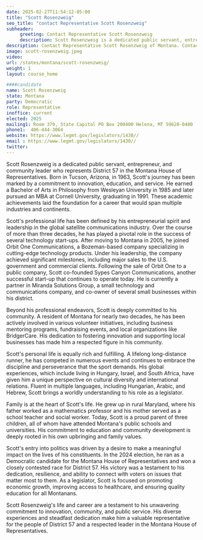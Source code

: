 ```yaml
---
date: 2025-02-27T11:54:12-05:00
title: "Scott Rosenzweig"
seo_title: "contact Representative Scott Rosenzweig"
subheader:
     greeting: Contact Representative Scott Rosenzweig
     description: Scott Rosenzweig is a dedicated public servant, entrepreneur, and community leader who represents District 57 in the Montana House of Representatives. He assumed office on January 6, 2025. His current term ends on January 4, 2027.
description: Contact Representative Scott Rosenzweig of Montana. Contact information for Scott Rosenzweig includes email address, phone number, and mailing address.
image: scott-rosenzweig.jpeg
video:
url: /states/montana/scott-rosenzweig/
weight: 1
layout: course_home

####candidate
name: Scott Rosenzweig
state: Montana
party: Democratic
role: Representative
inoffice: current
elected: 2025
mailing1: Room 370, State Capitol PO Box 200400 Helena, MT 59620-0400
phone1:  406-444-3064
website: https://www.legmt.gov/legislators/1430//
email : https://www.legmt.gov/legislators/1430//
twitter: 
---
```

Scott Rosenzweig is a dedicated public servant, entrepreneur, and community leader who represents District 57 in the Montana House of Representatives. Born in Tucson, Arizona, in 1963, Scott's journey has been marked by a commitment to innovation, education, and service. He earned a Bachelor of Arts in Philosophy from Wesleyan University in 1985 and later pursued an MBA at Cornell University, graduating in 1991. These academic achievements laid the foundation for a career that would span multiple industries and continents.

Scott's professional life has been defined by his entrepreneurial spirit and leadership in the global satellite communications industry. Over the course of more than three decades, he has played a pivotal role in the success of several technology start-ups. After moving to Montana in 2005, he joined Orbit One Communications, a Bozeman-based company specializing in cutting-edge technology products. Under his leadership, the company achieved significant milestones, including major sales to the U.S. government and commercial clients. Following the sale of Orbit One to a public company, Scott co-founded Sypes Canyon Communications, another successful start-up that continues to operate today. He is currently a partner in Miranda Solutions Group, a small technology and communications company, and co-owner of several small businesses within his district.

Beyond his professional endeavors, Scott is deeply committed to his community. A resident of Montana for nearly two decades, he has been actively involved in various volunteer initiatives, including business mentoring programs, fundraising events, and local organizations like BridgerCare. His dedication to fostering innovation and supporting local businesses has made him a respected figure in his community.

Scott's personal life is equally rich and fulfilling. A lifelong long-distance runner, he has competed in numerous events and continues to embrace the discipline and perseverance that the sport demands. His global experiences, which include living in Hungary, Israel, and South Africa, have given him a unique perspective on cultural diversity and international relations. Fluent in multiple languages, including Hungarian, Arabic, and Hebrew, Scott brings a worldly understanding to his role as a legislator.

Family is at the heart of Scott's life. He grew up in rural Maryland, where his father worked as a mathematics professor and his mother served as a school teacher and social worker. Today, Scott is a proud parent of three children, all of whom have attended Montana's public schools and universities. His commitment to education and community development is deeply rooted in his own upbringing and family values.

Scott's entry into politics was driven by a desire to make a meaningful impact on the lives of his constituents. In the 2024 election, he ran as a Democratic candidate for the Montana House of Representatives and won a closely contested race for District 57. His victory was a testament to his dedication, resilience, and ability to connect with voters on issues that matter most to them. As a legislator, Scott is focused on promoting economic growth, improving access to healthcare, and ensuring quality education for all Montanans.

Scott Rosenzweig's life and career are a testament to his unwavering commitment to innovation, community, and public service. His diverse experiences and steadfast dedication make him a valuable representative for the people of District 57 and a respected leader in the Montana House of Representatives.

